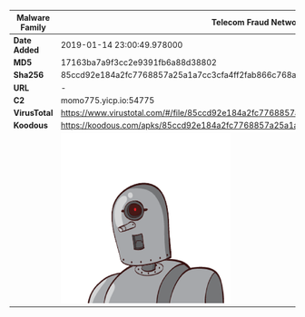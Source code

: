 | Malware Family | Telecom Fraud Network for South Koreans                      |
| -------------- | ------------------------------------------------------------ |
| **Date Added** | 2019-01-14 23:00:49.978000                                                   |
| **MD5**        | 17163ba7a9f3cc2e9391fb6a88d38802                             |
| **Sha256**     | 85ccd92e184a2fc7768857a25a1a7cc3cfa4ff2fab866c768a3546f9e403f96b |
| **URL**        | -                                                            |
| **C2**         | momo775.yicp.io:54775 |
| **VirusTotal** | https://www.virustotal.com/#/file/85ccd92e184a2fc7768857a25a1a7cc3cfa4ff2fab866c768a3546f9e403f96b/detection |
| **Koodous**    | https://koodous.com/apks/85ccd92e184a2fc7768857a25a1a7cc3cfa4ff2fab866c768a3546f9e403f96b |
|                | ![](../assets/85ccd92e184a2fc7768857a25a1a7cc3cfa4ff2fab866c768a3546f9e403f96b.png) |